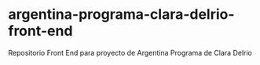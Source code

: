 # argentina-programa-clara-delrio-front-end
Repositorio Front End para proyecto de Argentina Programa de Clara Delrio 
